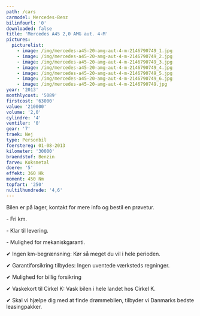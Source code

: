 ```yaml
---
path: /cars
carmodel: Mercedes-Benz
bilinfourl: '0'
downloaded: false
title: 'Mercedes A45 2,0 AMG aut. 4-M'
pictures:
  picturelist:
    - image: /img/mercedes-a45-20-amg-aut-4-m-2146790749_1.jpg
    - image: /img/mercedes-a45-20-amg-aut-4-m-2146790749_2.jpg
    - image: /img/mercedes-a45-20-amg-aut-4-m-2146790749_3.jpg
    - image: /img/mercedes-a45-20-amg-aut-4-m-2146790749_4.jpg
    - image: /img/mercedes-a45-20-amg-aut-4-m-2146790749_5.jpg
    - image: /img/mercedes-a45-20-amg-aut-4-m-2146790749_6.jpg
    - image: /img/mercedes-a45-20-amg-aut-4-m-2146790749.jpg
year: '2013'
monthlycost: '5089'
firstcost: '63000'
value: '210000'
volume: '2,0'
cylindre: '4'
ventiler: '0'
gear: '7'
traek: Nej
type: Personbil
foerstereg: 01-08-2013
kilometer: '30000'
braendstof: Benzin
farve: Koksmetal
doere: '5'
effekt: 360 Hk
moment: 450 Nm
topfart: '250'
nultilhundrede: '4,6'
---
```

Bilen er på lager, kontakt for mere info og bestil en prøvetur.



\- Fri km. 

\- Klar til levering.

\- Mulighed for mekaniskgaranti.

 ✔ Ingen km-begrænsning: Kør så meget du vil i hele perioden.

 ✔ Garantiforsikring tilbydes: Ingen uventede værksteds regninger.

 ✔ Mulighed for billig forsikring 

 ✔ Vaskekort til Cirkel K: Vask bilen i hele landet hos Cirkel K.

 ✔ Skal vi hjælpe dig med at finde drømmebilen, tilbyder vi Danmarks bedste leasingpakker.
